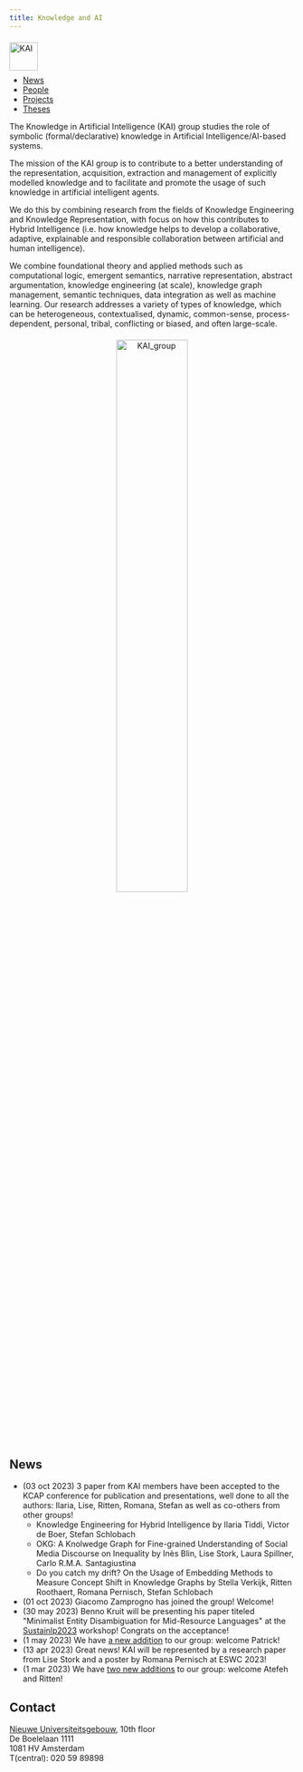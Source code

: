 ```yaml
---
title: Knowledge and AI
---
```

<a href="/"><img src="../../images/logos/KAI_logo_noborder.png" alt="KAI" style="height:50px; position:relative; top:6px;"/></a>

<nav><ul>
<!-- <li class="home"></li> -->
<li><a href="#news">News</a></li>
<li><a href="people">People</a></li>
<li><a href="projects">Projects</a></li>
<li><a href="theses">Theses</a></li>
</ul></nav>

The Knowledge in Artificial Intelligence (KAI) group studies the role of symbolic (formal/declarative) knowledge in Artificial Intelligence/AI-based systems. 

The mission of the KAI group is to contribute to a better understanding of the representation, acquisition, extraction and management of explicitly modelled knowledge and to facilitate and promote the usage of such knowledge in artificial intelligent agents. 

We do this by combining research from the fields of Knowledge Engineering and Knowledge Representation, with focus on how this contributes to Hybrid Intelligence (i.e. how knowledge helps to develop a collaborative, adaptive, explainable and responsible collaboration between artificial and human intelligence).

We combine foundational theory and applied methods such as computational logic, emergent semantics, narrative representation, abstract argumentation, knowledge engineering (at scale), knowledge graph management, semantic techniques, data integration as well as machine learning. Our research addresses a variety of types of knowledge, which can be heterogeneous, contextualised, dynamic, common-sense, process-dependent, personal, tribal, conflicting or biased, and often large-scale.

<center>
<img src="../../images/group_oct2023.jpg" alt="KAI_group" style="width:50%; position:relative; top:6px;"/>
</center>

## News
<ul>
    <li> (03 oct 2023) 3 paper from KAI members have been accepted to the KCAP conference for publication and presentations, well done to all the authors: Ilaria, Lise, Ritten, Romana, Stefan as well as co-others from other groups! 
    <ul>
        <li>Knowledge Engineering for Hybrid Intelligence by Ilaria Tiddi, Victor de Boer, Stefan Schlobach</li>
        <li>OKG: A Knolwedge Graph for Fine-grained Understanding of Social Media Discourse on Inequality by Inès Blin, Lise Stork, Laura Spillner, Carlo R.M.A. Santagiustina</li>
        <li>Do you catch my drift? On the Usage of Embedding Methods to Measure Concept Shift in Knowledge Graphs by Stella Verkijk, Ritten Roothaert, Romana Pernisch, Stefan Schlobach</li>
    </ul>
    </li>
    <li> (01 oct 2023) Giacomo Zamprogno has joined the group! Welcome! </li>
    <li> (30 may 2023) Benno Kruit will be presenting his paper titeled "Minimalist Entity Disambiguation for Mid-Resource Languages" at the <a href="https://sites.google.com/view/sustainlp2023">Sustainlp2023</a> workshop! Congrats on the acceptance! </li>
    <li> (1 may 2023) We have <a href="/people">a new addition</a> to our group: welcome Patrick!</li>
    <li> (13 apr 2023) Great news! KAI will be represented by a research paper from Lise Stork and a poster by Romana Pernisch at ESWC 2023! </li>
    <li> (1 mar 2023) We have <a href="/people">two new additions</a> to our group: welcome Atefeh and Ritten!</li>
</ul>

## Contact
<a href="https://vu.nl/nl/over-de-vu/meer-over/nieuwe-universiteitsgebouw">Nieuwe Universiteitsgebouw</a>, 10th floor<br>
De Boelelaan 1111<br>
1081 HV Amsterdam<br>
T(central): 020 59 89898
